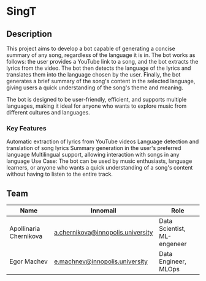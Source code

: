 # SingT

## Description

This project aims to develop a bot capable of generating a concise summary of
any song, regardless of the language it is in. The bot works as follows: the
user provides a YouTube link to a song, and the bot extracts the lyrics from the
video. The bot then detects the language of the lyrics and translates them into
the language chosen by the user. Finally, the bot generates a brief summary of
the song's content in the selected language, giving users a quick understanding
of the song's theme and meaning.

The bot is designed to be user-friendly, efficient, and supports multiple
languages, making it ideal for anyone who wants to explore music from different
cultures and languages.

### Key Features

Automatic extraction of lyrics from YouTube videos Language detection and
translation of song lyrics Summary generation in the user's preferred language
Multilingual support, allowing interaction with songs in any language Use Case:
The bot can be used by music enthusiasts, language learners, or anyone who wants
a quick understanding of a song's content without having to listen to the entire
track.

## Team

| Name                   | Innomail                          | Role                        |
| ---------------------- | --------------------------------- | --------------------------- |
| Apollinaria Chernikova | a.chernikova@innopolis.university | Data Scientist, ML-engeneer |
| Egor Machev            | e.machnev@innopolis.university    | Data Engineer, MLOps        |
